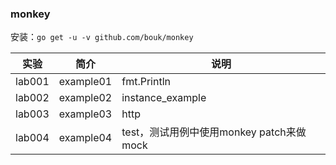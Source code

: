 ### monkey

安装：`go get -u -v github.com/bouk/monkey`

|实验|简介|说明|
|---|---|---|
|lab001|example01|fmt.Println|
|lab002|example02|instance_example|
|lab003|example03|http|
|lab004|example04|test，测试用例中使用monkey patch来做mock|